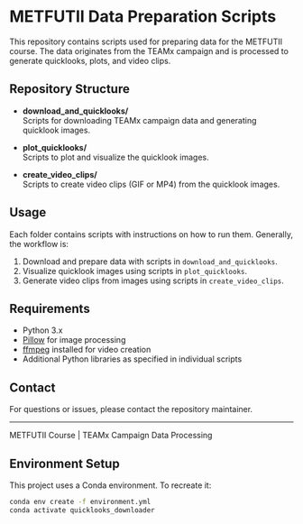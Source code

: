 # METFUTII Data Preparation Scripts

This repository contains scripts used for preparing data for the METFUTII course. The data originates from the TEAMx campaign and is processed to generate quicklooks, plots, and video clips.

## Repository Structure

- **download_and_quicklooks/**  
  Scripts for downloading TEAMx campaign data and generating quicklook images.

- **plot_quicklooks/**  
  Scripts to plot and visualize the quicklook images.

- **create_video_clips/**  
  Scripts to create video clips (GIF or MP4) from the quicklook images.

## Usage

Each folder contains scripts with instructions on how to run them. Generally, the workflow is:

1. Download and prepare data with scripts in `download_and_quicklooks`.
2. Visualize quicklook images using scripts in `plot_quicklooks`.
3. Generate video clips from images using scripts in `create_video_clips`.

## Requirements

- Python 3.x  
- [Pillow](https://python-pillow.org/) for image processing  
- [ffmpeg](https://ffmpeg.org/) installed for video creation  
- Additional Python libraries as specified in individual scripts

## Contact

For questions or issues, please contact the repository maintainer.

---
METFUTII Course | TEAMx Campaign Data Processing

## Environment Setup

This project uses a Conda environment. To recreate it:

```bash
conda env create -f environment.yml
conda activate quicklooks_downloader
